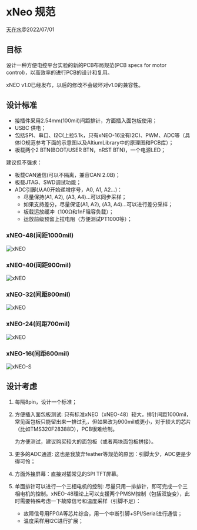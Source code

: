 # xNeo 规范

[天在水](heguolin@mail.iee.ac.cn)@2022/07/01

## 目标

设计一种方便电控平台实验的新的PCB布局规范(PCB specs for motor control)，以高效率的进行PCB的设计和复用。

xNEO v1.0已经发布，以后的修改不会破坏对v1.0的兼容性。

## 设计标准

- 接插件采用2.54mm(100mil)间距排针，方面插入面包板使用；
- USBC 供电；
- 包括SPI、串口、I2C(上拉5.1k，只有xNEO-16没有I2C)、PWM、ADC等（具体IO规范参考下面的示意图以及AltiumLibrary中的原理图和PCB库）；
- 板载两个2 BTN(BOOT/USER BTN，nRST BTN)，一个电源LED；

建议但不强求：
- 板载CAN通信(可以不隔离，兼容CAN 2.0B)；
- 板载JTAG、SWD调试功能；
- ADC引脚(从A0开始递增序号，A0, A1, A2...)：
  - 尽量保持(A1, A2), (A3, A4)...可以同步采样；
  - 如果支持差分，尽量保证(A1, A2), (A3, A4)...可以进行差分采样；
  - 板载运放缓冲（100Ω和1nF阻容负载）；
  - 运放前级预留上拉电阻（方便测试PT1000等）；

### xNEO-48(间距1000mil)

![xNEO](./images/xNEO-48.png)


### xNEO-40(间距900mil)

![xNEO](./images/xNEO-40.png)


### xNEO-32(间距800mil)

![xNEO](./images/xNEO-32.png)


### xNEO-24(间距700mil)

![xNEO](./images/xNEO-24.png)


### xNEO-16(间距600mil)

![xNEO-S](./images/xNEO-16.png)


## 设计考虑

1. 每隔8pin，设计一个标准；
   
1. 方便插入面包板测试:
    只有标准xNEO（xNEO-48）较大，排针间距1000mil，常见面包板只能留出来一排过孔，但如果改为900mil或更小，对于较大的芯片（比如TMS320F28388D），PCB很难绘制。
    
    为方便测试，建议购买较大的面包板（或者两块面包板拼接）。
    
2. 更多的ADC通道:
    这也是我放弃feather等规范的原因：引脚太少，ADC更是少得可怜；
    
3. 方面外接屏幕：直接对插常见的SPI TFT屏幕。
    
4. 单面排针可以进行一个三相电机的控制:
    尽量只用一排排针，即可完成一个三相电机的控制。xNEO-48理论上可以支援两个PMSM控制（包括双旋变），此时需要特殊考虑一下故障信号和温度采样（引脚不足）：
    
    - 故障信号用FPGA等芯片综合，用一个中断引脚+SPI/Serial进行通信；
    - 温度采样用I2C进行扩展；
